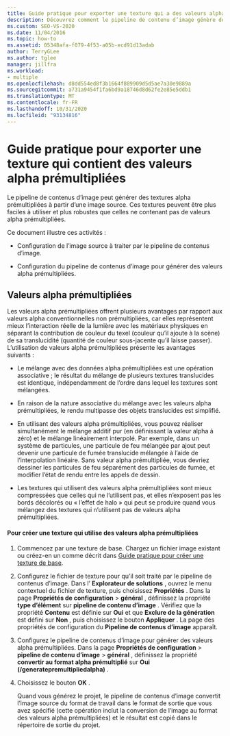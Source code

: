 ```yaml
---
title: Guide pratique pour exporter une texture qui a des valeurs alpha prémultipliées
description: Découvrez comment le pipeline de contenu d’image génère des textures alpha prémultipliées à partir d’une image source qui peut être plus simple à utiliser et plus robuste.
ms.custom: SEO-VS-2020
ms.date: 11/04/2016
ms.topic: how-to
ms.assetid: 05348afa-f079-4f53-a05b-ecd91d13adab
author: TerryGLee
ms.author: tglee
manager: jillfra
ms.workload:
- multiple
ms.openlocfilehash: d8dd554ed8f3b1664f889909d5d5ae7a30e9889a
ms.sourcegitcommit: a731a9454f1fa6bd9a18746d8d62fe2e85e5ddb1
ms.translationtype: MT
ms.contentlocale: fr-FR
ms.lasthandoff: 10/31/2020
ms.locfileid: "93134816"
---
```

# <a name="how-to-export-a-texture-that-has-premultiplied-alpha"></a>Guide pratique pour exporter une texture qui contient des valeurs alpha prémultipliées

Le pipeline de contenus d’image peut générer des textures alpha prémultipliées à partir d’une image source. Ces textures peuvent être plus faciles à utiliser et plus robustes que celles ne contenant pas de valeurs alpha prémultipliées.

Ce document illustre ces activités :

- Configuration de l’image source à traiter par le pipeline de contenus d’image.

- Configuration du pipeline de contenus d’image pour générer des valeurs alpha prémultipliées.

## <a name="premultiplied-alpha"></a>Valeurs alpha prémultipliées
Les valeurs alpha prémultipliées offrent plusieurs avantages par rapport aux valeurs alpha conventionnelles non prémultipliées, car elles représentent mieux l’interaction réelle de la lumière avec les matériaux physiques en séparant la contribution de couleur du texel (couleur qu’il ajoute à la scène) de sa translucidité (quantité de couleur sous-jacente qu’il laisse passer). L’utilisation de valeurs alpha prémultipliées présente les avantages suivants :

- Le mélange avec des données alpha prémultipliées est une opération associative ; le résultat du mélange de plusieurs textures translucides est identique, indépendamment de l’ordre dans lequel les textures sont mélangées.

- En raison de la nature associative du mélange avec les valeurs alpha prémultipliées, le rendu multipasse des objets translucides est simplifié.

- En utilisant des valeurs alpha prémultipliées, vous pouvez réaliser simultanément le mélange additif pur (en définissant la valeur alpha à zéro) et le mélange linéairement interpolé. Par exemple, dans un système de particules, une particule de feu mélangée par ajout peut devenir une particule de fumée translucide mélangée à l’aide de l’interpolation linéaire. Sans valeur alpha prémultipliée, vous devriez dessiner les particules de feu séparément des particules de fumée, et modifier l’état de rendu entre les appels de dessin.

- Les textures qui utilisent des valeurs alpha prémultipliées sont mieux compressées que celles qui ne l’utilisent pas, et elles n’exposent pas les bords décolorés ou « l’effet de halo » qui peut se produire quand vous mélangez des textures qui n’utilisent pas de valeurs alpha prémultipliées.

#### <a name="to-create-a-texture-that-uses-premultiplied-alpha"></a>Pour créer une texture qui utilise des valeurs alpha prémultipliées

1. Commencez par une texture de base. Chargez un fichier image existant ou créez-en un comme décrit dans [Guide pratique pour créer une texture de base](../designers/how-to-create-a-basic-texture.md).

2. Configurez le fichier de texture pour qu’il soit traité par le pipeline de contenus d’image. Dans l’ **Explorateur de solutions** , ouvrez le menu contextuel du fichier de texture, puis choisissez **Propriétés** . Dans la page **Propriétés de configuration**  >  **général** , définissez la propriété **type d’élément** sur **pipeline de contenu d’image** . Vérifiez que la propriété **Contenu** est définie sur **Oui** et que **Exclure de la génération** est défini sur **Non** , puis choisissez le bouton **Appliquer** . La page des propriétés de configuration du **Pipeline de contenus d’image** apparaît.

3. Configurez le pipeline de contenus d’image pour générer des valeurs alpha prémultipliées. Dans la page **Propriétés de configuration**  >  **pipeline de contenu d’image**  >  **général** , définissez la propriété **convertir au format alpha prémultiplié** sur **Oui (/generatepremultipliedalpha)** .

4. Choisissez le bouton **OK** .

   Quand vous générez le projet, le pipeline de contenus d’image convertit l’image source du format de travail dans le format de sortie que vous avez spécifié (cette opération inclut la conversion de l’image au format des valeurs alpha prémultipliées) et le résultat est copié dans le répertoire de sortie du projet.